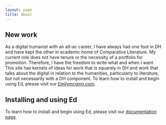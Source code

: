 ```yaml
---
layout: page
title: About
---
```

## New work
As a digital humanist with an alt-ac career, I have always had one foot in DH and have kept the other in academic home of Comparative Literature. My current role does not have tenure or the necessity of a portfolio for promotion. Therefore, I have the freedom to write what and when I want. This site has kernels of ideas for work that is squarely in DH and work that talks about the digital in relation to the humanities, particularly to literature, but not necessarily with a DH component.
To learn how to install and begin using Ed, please visit our
[Emilymcginn.com](https://emilymcginn.com/).





## Installing and using Ed

To learn how to install and begin using Ed, please visit our
[documentation page](http://minicomp.github.io/ed/documentation).
